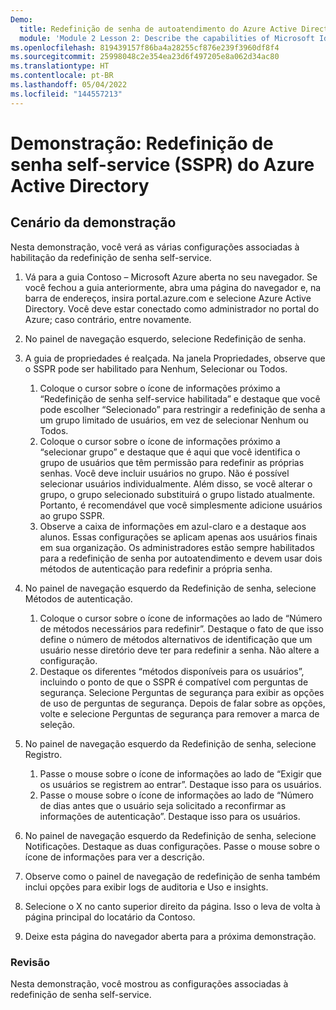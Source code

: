 ```yaml
---
Demo:
  title: Redefinição de senha de autoatendimento do Azure Active Directory
  module: 'Module 2 Lesson 2: Describe the capabilities of Microsoft Identity and access management solutions: Describe the different authentication methods of Azure AD'
ms.openlocfilehash: 819439157f86ba4a28255cf876e239f3960df8f4
ms.sourcegitcommit: 25998048c2e354ea23d6f497205e8a062d34ac80
ms.translationtype: HT
ms.contentlocale: pt-BR
ms.lasthandoff: 05/04/2022
ms.locfileid: "144557213"
---
```

# <a name="demo-azure-active-directory-self-service-password-reset-sspr"></a>Demonstração: Redefinição de senha self-service (SSPR) do Azure Active Directory

## <a name="demo-scenario"></a>Cenário da demonstração

Nesta demonstração, você verá as várias configurações associadas à habilitação da redefinição de senha self-service.

1. Vá para a guia Contoso – Microsoft Azure aberta no seu navegador. Se você fechou a guia anteriormente, abra uma página do navegador e, na barra de endereços, insira portal.azure.com e selecione Azure Active Directory. Você deve estar conectado como administrador no portal do Azure; caso contrário, entre novamente.

1. No painel de navegação esquerdo, selecione Redefinição de senha.

1. A guia de propriedades é realçada.  Na janela Propriedades, observe que o SSPR pode ser habilitado para Nenhum, Selecionar ou Todos.
    1. Coloque o cursor sobre o ícone de informações próximo a “Redefinição de senha self-service habilitada” e destaque que você pode escolher “Selecionado” para restringir a redefinição de senha a um grupo limitado de usuários, em vez de selecionar Nenhum ou Todos.
    1. Coloque o cursor sobre o ícone de informações próximo a “selecionar grupo” e destaque que é aqui que você identifica o grupo de usuários que têm permissão para redefinir as próprias senhas.   Você deve incluir usuários no grupo. Não é possível selecionar usuários individualmente.  Além disso, se você alterar o grupo, o grupo selecionado substituirá o grupo listado atualmente.  Portanto, é recomendável que você simplesmente adicione usuários ao grupo SSPR.
    1. Observe a caixa de informações em azul-claro e a destaque aos alunos. Essas configurações se aplicam apenas aos usuários finais em sua organização. Os administradores estão sempre habilitados para a redefinição de senha por autoatendimento e devem usar dois métodos de autenticação para redefinir a própria senha.

1. No painel de navegação esquerdo da Redefinição de senha, selecione Métodos de autenticação.
    1. Coloque o cursor sobre o ícone de informações ao lado de “Número de métodos necessários para redefinir”.  Destaque o fato de que isso define o número de métodos alternativos de identificação que um usuário nesse diretório deve ter para redefinir a senha.   Não altere a configuração.
    1. Destaque os diferentes “métodos disponíveis para os usuários”, incluindo o ponto de que o SSPR é compatível com perguntas de segurança. Selecione Perguntas de segurança para exibir as opções de uso de perguntas de segurança. Depois de falar sobre as opções, volte e selecione Perguntas de segurança para remover a marca de seleção.

1. No painel de navegação esquerdo da Redefinição de senha, selecione Registro.
    1. Passe o mouse sobre o ícone de informações ao lado de “Exigir que os usuários se registrem ao entrar”.   Destaque isso para os usuários.  
    1. Passe o mouse sobre o ícone de informações ao lado de “Número de dias antes que o usuário seja solicitado a reconfirmar as informações de autenticação”.   Destaque isso para os usuários.  

1. No painel de navegação esquerdo da Redefinição de senha, selecione Notificações.  Destaque as duas configurações. Passe o mouse sobre o ícone de informações para ver a descrição.

1. Observe como o painel de navegação de redefinição de senha também inclui opções para exibir logs de auditoria e Uso e insights.

1. Selecione o X no canto superior direito da página. Isso o leva de volta à página principal do locatário da Contoso.

1. Deixe esta página do navegador aberta para a próxima demonstração.

### <a name="review"></a>Revisão

Nesta demonstração, você mostrou as configurações associadas à redefinição de senha self-service.
